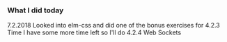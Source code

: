 ### What I did today
7.2.2018
Looked into elm-css and did one of the bonus exercises for 4.2.3 Time
I have some more time left so I'll do 4.2.4 Web Sockets
